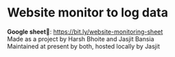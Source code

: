 # Website monitor to log data

**Google sheet📄**: https://bit.ly/website-monitoring-sheet<br>
Made as a project by Harsh Bhoite and Jasjit Bansia<br>
Maintained at present by both, hosted locally by Jasjit
